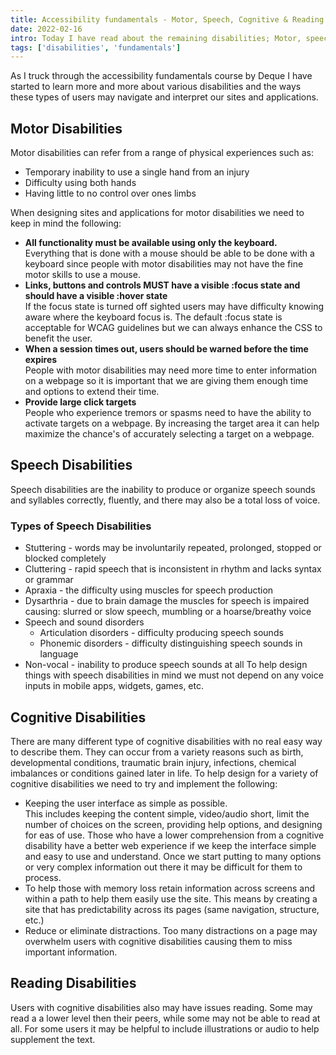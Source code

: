 ```yaml
---
title: Accessibility fundamentals - Motor, Speech, Cognitive & Reading disabilities
date: 2022-02-16
intro: Today I have read about the remaining disabilities; Motor, speech, cognitive, and reading disabilities that we must keep in mind when creating accessible web content. Check out this blog post as I explain some common disabilities and what can be done to help improve their web experience. 
tags: ['disabilities', 'fundamentals']
---
```


As I truck through the accessibility fundamentals course by Deque I have started to learn more and more about various disabilities and the ways these types of users may navigate and interpret our sites and applications. 

## Motor Disabilities
Motor disabilities can refer from a range of physical experiences such as: 
* Temporary inability to use a single hand from an injury
* Difficulty using both hands
* Having little to no control over ones limbs

When designing sites and applications for motor disabilities we need to keep in mind the following: 
* <strong>All functionality must be available using only the keyboard.</strong> <br>
    Everything that is done with a mouse should be able to be done with a keyboard since people with motor disabilities may not have the fine motor skills to use a mouse. 
* <strong>Links, buttons and controls MUST have a visible :focus state and should have a visible :hover state</strong><br>
    If the focus state is turned off sighted users may have difficulty knowing aware where the keyboard focus is. The default :focus state is acceptable for WCAG guidelines but we can always enhance the CSS to benefit the user.
* <strong>When a session times out, users should be warned before the time expires</strong><br>
    People with motor disabilities may need more time to enter information on a webpage so it is important that we are giving them enough time and options to extend their time. 
* <strong>Provide large click targets</strong><br>
    People who experience tremors or spasms need to have the ability to activate targets on a webpage. By increasing the target area it can help maximize the chance's of accurately selecting a target on a webpage. 

## Speech Disabilities
Speech disabilities are the inability to produce or organize speech sounds and syllables correctly, fluently, and there may also be a total loss of voice. 
### Types of Speech Disabilities
* Stuttering - words may be involuntarily repeated, prolonged, stopped or blocked completely
* Cluttering - rapid speech that is inconsistent in rhythm and lacks syntax or grammar
* Apraxia - the difficulty using muscles for speech production
* Dysarthria - due to brain damage the muscles for speech is impaired causing: slurred or slow speech, mumbling or a hoarse/breathy voice
* Speech and sound disorders 
    * Articulation disorders - difficulty producing speech sounds
    * Phonemic disorders - difficulty distinguishing speech sounds in language
* Non-vocal - inability to produce speech sounds at all
To help design things with speech disabilities in mind we must not depend on any voice inputs in mobile apps, widgets, games, etc. 

## Cognitive Disabilities
There are many different type of cognitive disabilities with no real easy way to describe them. They can occur from a variety reasons such as birth, developmental conditions, traumatic brain injury, infections, chemical imbalances or conditions gained later in life. To help design for a variety of cognitive disabilities we need to try and implement the following: 
* Keeping the user interface as simple as possible. <br>
    This includes keeping the content simple, video/audio short, limit the number of choices on the screen, providing help options, and designing for eas of use. Those who have a lower comprehension from a cognitive disability have a better web experience if we keep the interface simple and easy to use and understand. Once we start putting to many options or very complex information out there it may be difficult for them to process.
* To help those with memory loss retain information across screens and within a path to help them easily use the site. This means by creating a site that has predictability across its pages (same navigation, structure, etc.)
* Reduce or eliminate distractions. Too many distractions on a page may overwhelm users with cognitive disabilities causing them to miss important information. 

## Reading Disabilities
Users with cognitive disabilities also may have issues reading. Some may read a a lower level then their peers, while some may not be able to read at all. For some users it may be helpful to include illustrations or audio to help supplement the text. 
